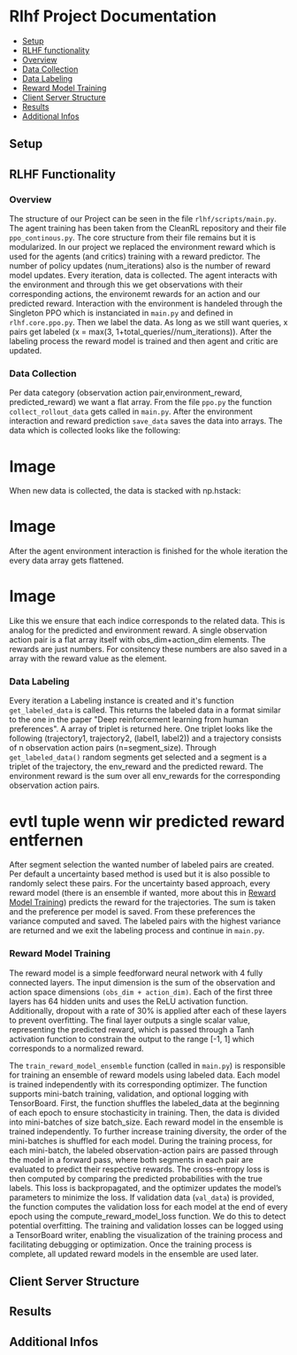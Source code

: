 # Rlhf Project Documentation

- [Setup](Setup)
- [RLHF functionality](RLHF-Functionality)
- [Overview](Overview)
- [Data Collection](Data-Collection)
- [Data Labeling](Data-Labeling)
- [Reward Model Training](Reward-Model-Training)
- [Client Server Structure](Client-Server-Structure)
- [Results](Results)
- [Additional Infos](Additional-Infos)


## Setup

## RLHF Functionality

### Overview

The structure of our Project can be seen in the file `rlhf/scripts/main.py`. The agent training has been taken from the CleanRL repository and their file `ppo_continous.py`. The core structure from their file remains but it is modularized. In our project we replaced the environment reward which is used for the agents (and critics) training with a reward predictor.
The number of policy updates (num_iterations) also is the number of reward model updates. Every iteration, data is collected. The agent interacts with the environment and through this we get observations with their corresponding actions, the environemt rewards for an action and our predicted reward. Interaction with the environment is handeled through the Singleton PPO which is instanciated in `main.py` and defined in `rlhf.core.ppo.py`.
Then we label the data. As long as we still want queries, x pairs get labeled (x = max(3, 1+total_queries//num_iterations)). After the labeling process the reward model is trained and then agent and critic are updated.

### Data Collection

Per data category (observation action pair,environment_reward, predicted_reward) we want a flat array. From the file `ppo.py` the function `collect_rollout_data` gets called in `main.py`.
After the environment interaction and reward prediction `save_data` saves the data into arrays.
The data which is collected looks like the following:
# Image
When new data is collected, the data is stacked with np.hstack:
# Image
After the agent environment interaction is finished for the whole iteration the every data array gets flattened.
# Image
Like this we ensure that each indice corresponds to the related data.
This is analog for the predicted and environment reward.
A single observation action pair is a flat array itself with obs_dim+action_dim elements. The rewards are just numbers. For consitency these numbers are also saved in a array with the reward value as the element.



### Data Labeling
Every iteration a Labeling instance is created and it's function `get_labeled_data` is called. This returns the labeled data in a format similar to the one in the paper "Deep reinforcement learning from human preferences".
A array of triplet is returned here. One triplet looks like the following (trajectory1, trajectory2, (label1, label2)) and a trajectory consists of n observation action pairs (n=segment_size).
Through `get_labeled_data()` random segments get selected and a segment is a triplet of the trajectory, the env_reward and the predicted reward. The environment reward is the sum over all env_rewards for the corresponding observation action pairs.
# evtl tuple wenn wir predicted reward entfernen
After segment selection the wanted number of labeled pairs are created. Per default a uncertainty based method is used but it is also possible to randomly select these pairs.
For the uncertainty based approach, every reward model (there is an ensemble if wanted, more about this in [Reward Model Training](Reward-Model-Training)) predicts the reward for the trajectories. The sum is taken and the preference per model is saved. From these preferences the variance computed and saved. The labeled pairs with the highest variance are returned and we exit the labeling process and continue in `main.py`.

### Reward Model Training

The reward model is a simple feedforward neural network with 4 fully connected layers. The input dimension is the sum of the observation and action space dimensions `(obs_dim + action_dim)`. Each of the first three layers has 64 hidden units and uses the ReLU activation function. Additionally, dropout with a rate of 30% is applied after each of these layers to prevent overfitting. The final layer outputs a single scalar value, representing the predicted reward, which is passed through a Tanh activation function to constrain the output to the range [-1, 1] which corresponds to a normalized reward.

The `train_reward_model_ensemble` function (called in `main.py`) is responsible for training an ensemble of reward models using labeled data. Each model is trained independently with its corresponding optimizer. The function supports mini-batch training, validation, and optional logging with TensorBoard. First, the function shuffles the labeled_data at the beginning of each epoch to ensure stochasticity in training. Then, the data is divided into mini-batches of size batch_size. Each reward model in the ensemble is trained independently. To further increase training diversity, the order of the mini-batches is shuffled for each model. During the training process, for each mini-batch, the labeled observation-action pairs are passed through the model in a forward pass, where both segments in each pair are evaluated to predict their respective rewards. The cross-entropy loss is then computed by comparing the predicted probabilities with the true labels. This loss is backpropagated, and the optimizer updates the model’s parameters to minimize the loss.
If validation data (`val_data`) is provided, the function computes the validation loss for each model at the end of every epoch using the compute_reward_model_loss function. We do this to detect potential overfitting. The training and validation losses can be logged using a TensorBoard writer, enabling the visualization of the training process and facilitating debugging or optimization. Once the training process is complete, all updated reward models in the ensemble are used later.

## Client Server Structure
## Results
## Additional Infos